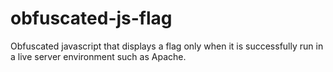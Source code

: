 # obfuscated-js-flag
Obfuscated javascript that displays a flag only when it is successfully run in a live server environment such as Apache.
